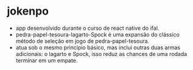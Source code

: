 # jokenpo

- app desenvolvido durante o curso de react native do ifal.
- pedra-papel-tesoura-lagarto-Spock é uma expansão do clássico método de seleção em jogo de pedra-papel-tesoura.
- atua sob o mesmo princípio básico, mas inclui outras duas armas adicionais: o lagarto e Spock, isso reduz as chances de uma rodada terminar em um empate.